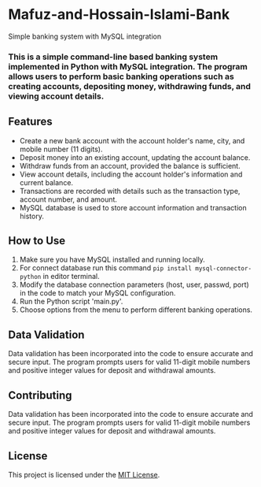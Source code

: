 # Mafuz-and-Hossain-Islami-Bank
Simple banking system with MySQL integration

### This is a simple command-line based banking system implemented in Python with MySQL integration. The program allows users to perform basic banking operations such as creating accounts, depositing money, withdrawing funds, and viewing account details.

## Features

- Create a new bank account with the account holder's name, city, and mobile number (11 digits).
- Deposit money into an existing account, updating the account balance.
- Withdraw funds from an account, provided the balance is sufficient.
- View account details, including the account holder's information and current balance.
- Transactions are recorded with details such as the transaction type, account number, and amount.
- MySQL database is used to store account information and transaction history.

## How to Use

1. Make sure you have MySQL installed and running locally.
2. For connect database run this command ``` pip install mysql-connector-python ``` in editor terminal.
3. Modify the database connection parameters (host, user, passwd, port) in the code to match your MySQL configuration.
4. Run the Python script 'main.py'.
5. Choose options from the menu to perform different banking operations.

## Data Validation

Data validation has been incorporated into the code to ensure accurate and secure input. The program prompts users for valid 11-digit mobile numbers and positive integer values for deposit and withdrawal amounts.

## Contributing
Data validation has been incorporated into the code to ensure accurate and secure input. The program prompts users for valid 11-digit mobile numbers and positive integer values for deposit and withdrawal amounts.

## License

This project is licensed under the [MIT License](LICENSE).

